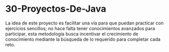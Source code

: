 # 30-Proyectos-De-Java
La idea de este proyecto es facilitar una vía para que puedan practicar con ejercicios sencillos; no hace falta tener conocimientos avanzados para participar, esta metodología busca incentivar el crecimiento de conocimiento mediante la búsqueda de lo requerido para completar cada reto.
